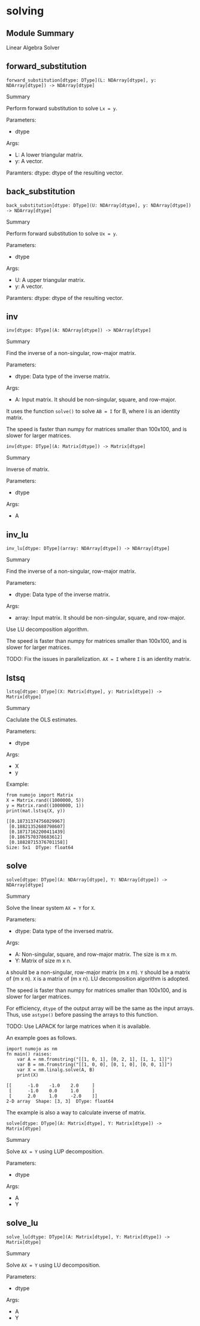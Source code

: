 



# solving

##  Module Summary
  
Linear Algebra Solver
## forward_substitution


```Mojo
forward_substitution[dtype: DType](L: NDArray[dtype], y: NDArray[dtype]) -> NDArray[dtype]
```  
Summary  
  
Perform forward substitution to solve `Lx = y`.  
  
Parameters:  

- dtype
  
Args:  

- L: A lower triangular matrix.
- y: A vector.


Paramters:
    dtype: dtype of the resulting vector.

## back_substitution


```Mojo
back_substitution[dtype: DType](U: NDArray[dtype], y: NDArray[dtype]) -> NDArray[dtype]
```  
Summary  
  
Perform forward substitution to solve `Ux = y`.  
  
Parameters:  

- dtype
  
Args:  

- U: A upper triangular matrix.
- y: A vector.


Paramters:
    dtype: dtype of the resulting vector.

## inv


```Mojo
inv[dtype: DType](A: NDArray[dtype]) -> NDArray[dtype]
```  
Summary  
  
Find the inverse of a non-singular, row-major matrix.  
  
Parameters:  

- dtype: Data type of the inverse matrix.
  
Args:  

- A: Input matrix. It should be non-singular, square, and row-major.


It uses the function `solve()` to solve `AB = I` for B, where I is
an identity matrix.

The speed is faster than numpy for matrices smaller than 100x100,
and is slower for larger matrices.


```Mojo
inv[dtype: DType](A: Matrix[dtype]) -> Matrix[dtype]
```  
Summary  
  
Inverse of matrix.  
  
Parameters:  

- dtype
  
Args:  

- A

## inv_lu


```Mojo
inv_lu[dtype: DType](array: NDArray[dtype]) -> NDArray[dtype]
```  
Summary  
  
Find the inverse of a non-singular, row-major matrix.  
  
Parameters:  

- dtype: Data type of the inverse matrix.
  
Args:  

- array: Input matrix. It should be non-singular, square, and row-major.


Use LU decomposition algorithm.

The speed is faster than numpy for matrices smaller than 100x100,
and is slower for larger matrices.

TODO: Fix the issues in parallelization.
`AX = I` where `I` is an identity matrix.

## lstsq


```Mojo
lstsq[dtype: DType](X: Matrix[dtype], y: Matrix[dtype]) -> Matrix[dtype]
```  
Summary  
  
Caclulate the OLS estimates.  
  
Parameters:  

- dtype
  
Args:  

- X
- y


Example:
```mojo
from numojo import Matrix
X = Matrix.rand((1000000, 5))
y = Matrix.rand((1000000, 1))
print(mat.lstsq(X, y))
```
```console
[[0.18731374756029967]
 [0.18821352688798607]
 [0.18717162200411439]
 [0.1867570378683612]
 [0.18828715376701158]]
Size: 5x1  DType: float64
```
## solve


```Mojo
solve[dtype: DType](A: NDArray[dtype], Y: NDArray[dtype]) -> NDArray[dtype]
```  
Summary  
  
Solve the linear system `AX = Y` for `X`.  
  
Parameters:  

- dtype: Data type of the inversed matrix.
  
Args:  

- A: Non-singular, square, and row-major matrix. The size is m x m.
- Y: Matrix of size m x n.


`A` should be a non-singular, row-major matrix (m x m).
`Y` should be a matrix of (m x n).
`X` is a matrix of (m x n).
LU decomposition algorithm is adopted.

The speed is faster than numpy for matrices smaller than 100x100,
and is slower for larger matrices.

For efficiency, `dtype` of the output array will be the same as the input
arrays. Thus, use `astype()` before passing the arrays to this function.

TODO: Use LAPACK for large matrices when it is available.

An example goes as follows.

```mojo
import numojo as nm
fn main() raises:
    var A = nm.fromstring("[[1, 0, 1], [0, 2, 1], [1, 1, 1]]")
    var B = nm.fromstring("[[1, 0, 0], [0, 1, 0], [0, 0, 1]]")
    var X = nm.linalg.solve(A, B)
    print(X)
```
```console
[[      -1.0    -1.0    2.0     ]
 [      -1.0    0.0     1.0     ]
 [      2.0     1.0     -2.0    ]]
2-D array  Shape: [3, 3]  DType: float64
```

The example is also a way to calculate inverse of matrix.

```Mojo
solve[dtype: DType](A: Matrix[dtype], Y: Matrix[dtype]) -> Matrix[dtype]
```  
Summary  
  
Solve `AX = Y` using LUP decomposition.  
  
Parameters:  

- dtype
  
Args:  

- A
- Y

## solve_lu


```Mojo
solve_lu[dtype: DType](A: Matrix[dtype], Y: Matrix[dtype]) -> Matrix[dtype]
```  
Summary  
  
Solve `AX = Y` using LU decomposition.  
  
Parameters:  

- dtype
  
Args:  

- A
- Y
